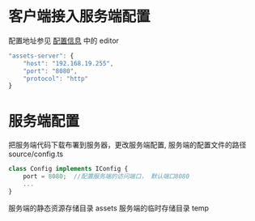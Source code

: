 # 客户端接入服务端配置

配置地址参见 [配置信息](developer/configure/index.md) 中的 editor

```js
"assets-server": {
    "host": "192.168.19.255",
    "port": "8080",
    "protocol": "http"
}
```

# 服务端配置

把服务端代码下载布署到服务器，更改服务端配置, 服务端的配置文件的路径 source/config.ts

```js
class Config implements IConfig {
    port = 8080;  //配置服务端的访问端口， 默认端口8080
    ...
}
```

服务端的静态资源存储目录 assets
服务端的临时存储目录 temp
